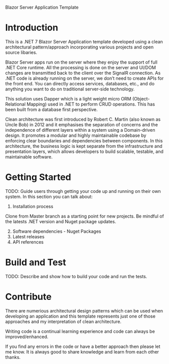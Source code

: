 Blazor Server Application Template

# Introduction 
This is a .NET 7 Blazor Server Application template developed using a clean architectural pattern/approach incorporating various projects and open source libaries.  

Blazor Server apps run on the server where they enjoy the support of full .NET Core runtime. 
All the processing is done on the server and UI/DOM changes are transmitted back to the client over the SignalR connection. 
As .NET code is already running on the server, we don’t need to create APIs for the front end. 
You can directly access services, databases, etc., and do anything you want to do on traditional server-side technology.

This solution uses Dapper which is a light weight micro ORM (Object-Relational Mapping) used in .NET to perform CRUD operations. This has been built from a database first perspective. 

Clean architecture was first introduced by Robert C. Martin (also known as Uncle Bob) in 2012 and it emphasises the separation of concerns and the independence of different layers 
within a system using a Domain-driven design. It promotes a modular and highly maintainable codebase by enforcing clear boundaries and dependencies between components. 
In this architecture, the business logic is kept separate from the infrastructure and presentation layers, which allows developers to build scalable, testable, 
and maintainable software.


# Getting Started
TODO: Guide users through getting your code up and running on their own system. In this section you can talk about:

1.	Installation process

Clone from Master branch as a starting point for new projects. Be mindful of the latests .NET version and Nuget package updates. 


2.	Software dependencies - Nuget Packages
3.	Latest releases
4.	API references

# Build and Test
TODO: Describe and show how to build your code and run the tests. 

# Contribute
There are numerious architectural design patterns which can be used when developing an application and this template represents just one of those approaches and 
my interpretation of clean architecture.

Writing code is a continual learning experience and code can always be improved/enhanced.

If you find any errors in the code or have a better approach then please let me know. It is always good to share knowledge and learn from each other thanks. 

